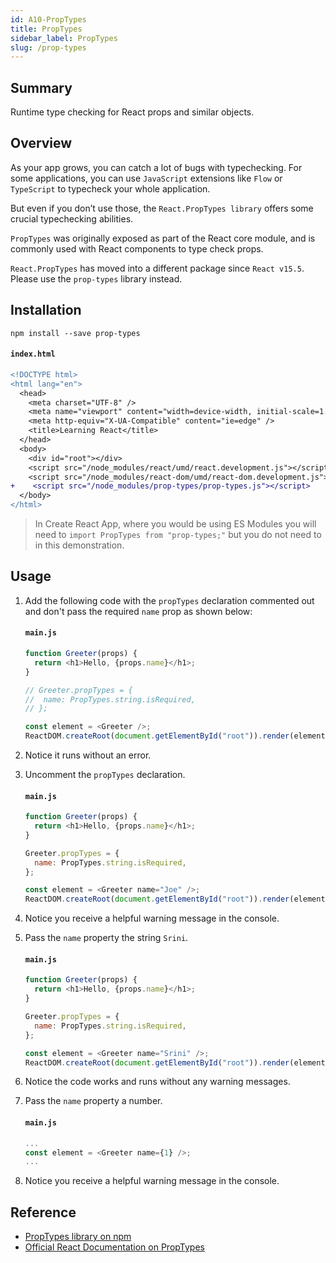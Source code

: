 ```yaml
---
id: A10-PropTypes
title: PropTypes
sidebar_label: PropTypes
slug: /prop-types
---
```


## Summary

Runtime type checking for React props and similar objects.

## Overview

As your app grows, you can catch a lot of bugs with typechecking. For some applications, you can use `JavaScript` extensions like `Flow` or `TypeScript` to typecheck your whole application.

But even if you don’t use those, the `React.PropTypes library` offers some crucial typechecking abilities.

`PropTypes` was originally exposed as part of the React core module, and is commonly used with React components to type check props.

`React.PropTypes` has moved into a different package since `React v15.5`. Please use the `prop-types` library instead.

## Installation

```shell
npm install --save prop-types
```

#### `index.html`

```diff
<!DOCTYPE html>
<html lang="en">
  <head>
    <meta charset="UTF-8" />
    <meta name="viewport" content="width=device-width, initial-scale=1.0" />
    <meta http-equiv="X-UA-Compatible" content="ie=edge" />
    <title>Learning React</title>
  </head>
  <body>
    <div id="root"></div>
    <script src="/node_modules/react/umd/react.development.js"></script>
    <script src="/node_modules/react-dom/umd/react-dom.development.js"></script>
+    <script src="/node_modules/prop-types/prop-types.js"></script>
  </body>
</html>
```

> In Create React App, where you would be using ES Modules you will need to `import PropTypes from "prop-types;"` but you do not need to in this demonstration.

## Usage

1. Add the following code with the `propTypes` declaration commented out and don't pass the required `name` prop as shown below:

   #### `main.js`

   ```js
   function Greeter(props) {
     return <h1>Hello, {props.name}</h1>;
   }

   // Greeter.propTypes = {
   //  name: PropTypes.string.isRequired,
   // };

   const element = <Greeter />;
   ReactDOM.createRoot(document.getElementById("root")).render(element);
   ```

1. Notice it runs without an error.
1. Uncomment the `propTypes` declaration.

   #### `main.js`

   ```js
   function Greeter(props) {
     return <h1>Hello, {props.name}</h1>;
   }

   Greeter.propTypes = {
     name: PropTypes.string.isRequired,
   };

   const element = <Greeter name="Joe" />;
   ReactDOM.createRoot(document.getElementById("root")).render(element);
   ```

1. Notice you receive a helpful warning message in the console.
1. Pass the `name` property the string `Srini`.

   #### `main.js`

   ```js
   function Greeter(props) {
     return <h1>Hello, {props.name}</h1>;
   }

   Greeter.propTypes = {
     name: PropTypes.string.isRequired,
   };

   const element = <Greeter name="Srini" />;
   ReactDOM.createRoot(document.getElementById("root")).render(element);
   ```

1. Notice the code works and runs without any warning messages.
1. Pass the `name` property a number.

   #### `main.js`

   ```js
   ...
   const element = <Greeter name={1} />;
   ...
   ```

1. Notice you receive a helpful warning message in the console.

## Reference

- [PropTypes library on npm](https://www.npmjs.com/package/prop-types)
- [Official React Documentation on PropTypes](https://reactjs.org/docs/typechecking-with-proptypes.html)
